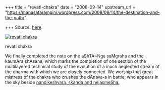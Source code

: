 +++
title = "revatI-chakra"
date = "2008-09-14"
upstream_url = "https://manasataramgini.wordpress.com/2008/09/14/the-destination-and-the-path/"

+++
Source: [here](https://manasataramgini.wordpress.com/2008/09/14/the-destination-and-the-path/).

[![revatI
chakra](https://i2.wp.com/farm4.static.flickr.com/3198/2844086597_b126714b99_b.jpg)](http://www.flickr.com/photos/24766652@N05/2844086597/ "revatI chakra by somasushma, on Flickr")

revatI chakra

We finally completed the note on the aShTA\~Nga saMgraha and the kaumAra
shAsana, which marks the completion of one section of the multilayered
technical study of the evolution of a much neglected stream of the
dharma with which we are closely connected. We worship that great
mistress of the chakra who crushes the dAnava-s in battle, who appears
in the sky beside [nandikeshvara, skanda and
nejasmeSha.](https://manasataramgini.wordpress.com/2006/11/29/on-to-shri-parvata/)

